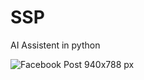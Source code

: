 # SSP
AI Assistent in python

![Facebook Post 940x788 px](https://user-images.githubusercontent.com/79913163/110509221-e32cbe00-8127-11eb-9b98-85aec7a7c551.png)

